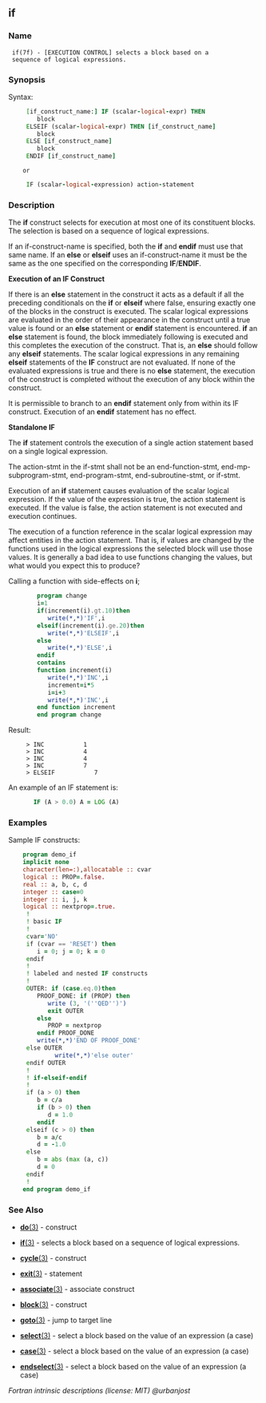 ## if

### **Name**
     if(7f) - [EXECUTION CONTROL] selects a block based on a
     sequence of logical expressions.

### **Synopsis**
Syntax:
```fortran
     [if_construct_name:] IF (scalar-logical-expr) THEN
        block
     ELSEIF (scalar-logical-expr) THEN [if_construct_name]
        block
     ELSE [if_construct_name]
        block
     ENDIF [if_construct_name]
```
        or
```fortran
     IF (scalar-logical-expression) action-statement
```
### **Description**

   The **if** construct selects for execution at most one of its constituent
   blocks. The selection is based on a sequence of logical expressions.

   If an if-construct-name is specified, both the **if** and **endif** must use
   that same name. If an **else** or **elseif** uses an if-construct-name it must
   be the same as the one specified on the corresponding **IF**/**ENDIF**.

   **Execution of an IF Construct**

   If there is an **else** statement in the construct it acts as a default
   if all the preceding conditionals on the **if** or **elseif** where false,
   ensuring exactly one of the blocks in the construct is executed. The
   scalar logical expressions are evaluated in the order of their
   appearance in the construct until a true value is found or an **else**
   statement or **endif** statement is encountered. **if** an **else** statement is
   found, the block immediately following is executed and this completes
   the execution of the construct. That is, an **else** should follow any
   **elseif** statements.  The scalar logical expressions in any remaining
   **elseif** statements of the **IF** construct are not evaluated. If none of
   the evaluated expressions is true and there is no **else** statement,
   the execution of the construct is completed without the execution of
   any block within the construct.

   It is permissible to branch to an **endif** statement only from within
   its IF construct. Execution of an **endif** statement has no effect.

   **Standalone IF**

   The **if** statement controls the execution of a single action
   statement based on a single logical expression.

   The action-stmt in the if-stmt shall not be an end-function-stmt,
   end-mp-subprogram-stmt, end-program-stmt, end-subroutine-stmt,
   or if-stmt.

   Execution of an **if** statement causes evaluation of the scalar
   logical expression. If the value of the expression is true, the action
   statement is executed. If the value is false, the action statement
   is not executed and execution continues.

   The execution of a function reference in the scalar logical expression
   may affect entities in the action statement. That is, if values
   are changed by the functions used in the logical expressions the
   selected block will use those values. It is generally a bad idea to
   use functions changing the values, but what would you expect this
   to produce?

   Calling a function with side-effects on **i**;
```fortran
        program change
        i=1
        if(increment(i).gt.10)then
           write(*,*)'IF',i
        elseif(increment(i).ge.20)then
           write(*,*)'ELSEIF',i
        else
           write(*,*)'ELSE',i
        endif
        contains
        function increment(i)
           write(*,*)'INC',i
           increment=i*5
           i=i+3
           write(*,*)'INC',i
        end function increment
        end program change
```
   Result:
```text
     > INC           1
     > INC           4
     > INC           4
     > INC           7
     > ELSEIF           7
```
   An example of an IF statement is:
```fortran
       IF (A > 0.0) A = LOG (A)
```
### **Examples**

  Sample IF constructs:
```fortran
    program demo_if
    implicit none
    character(len=:),allocatable :: cvar
    logical :: PROP=.false.
    real :: a, b, c, d
    integer :: case=0
    integer :: i, j, k
    logical :: nextprop=.true.
     !
     ! basic IF
     !
     cvar='NO'
     if (cvar == 'RESET') then
        i = 0; j = 0; k = 0
     endif
     !
     ! labeled and nested IF constructs
     !
     OUTER: if (case.eq.0)then
        PROOF_DONE: if (PROP) then
           write (3, '(''QED'')')
           exit OUTER
        else
           PROP = nextprop
        endif PROOF_DONE
        write(*,*)'END OF PROOF_DONE'
     else OUTER
             write(*,*)'else outer'
     endif OUTER
     !
     ! if-elseif-endif
     !
     if (a > 0) then
        b = c/a
        if (b > 0) then
           d = 1.0
        endif
     elseif (c > 0) then
        b = a/c
        d = -1.0
     else
        b = abs (max (a, c))
        d = 0
     endif
     !
    end program demo_if
```
### **See Also**

  - [**do**(3)](#do) - construct
  - [**if**(3)](#if) - selects a block based on a sequence of logical expressions.
  - [**cycle**(3)](#cycle) - construct
  - [**exit**(3)](#exit) - statement

  - [**associate**(3)](#associate) - associate construct
  - [**block**(3)](#block) - construct
  - [**goto**(3)](#goto) - jump to target line

  - [**select**(3)](#select) - select a block based on the value of an expression (a case)
  - [**case**(3)](#case) - select a block based on the value of an expression (a case)
  - [**endselect**(3)](#endselect) - select a block based on the value of an expression (a case)

 _Fortran intrinsic descriptions (license: MIT) \@urbanjost_
